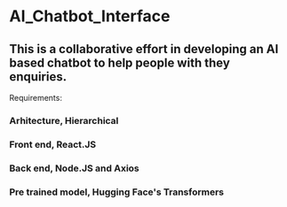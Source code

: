 # AI_Chatbot_Interface
## This is a collaborative effort in developing an AI based chatbot to help people with they enquiries.  

Requirements:

  ### Arhitecture, Hierarchical 
  ### Front end, React.JS
  ### Back end, Node.JS and Axios
  ### Pre trained model, Hugging Face's Transformers
